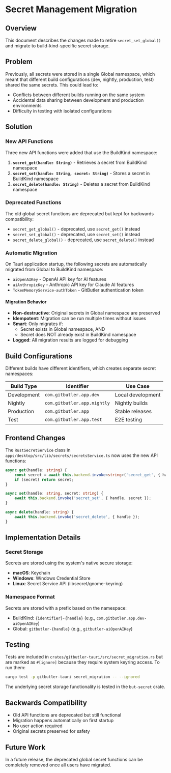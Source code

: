 # Secret Management Migration

## Overview

This document describes the changes made to retire `secret_set_global()` and migrate to build-kind-specific secret storage.

## Problem

Previously, all secrets were stored in a single Global namespace, which meant that different build configurations (dev, nightly, production, test) shared the same secrets. This could lead to:
- Conflicts between different builds running on the same system
- Accidental data sharing between development and production environments
- Difficulty in testing with isolated configurations

## Solution

### New API Functions

Three new API functions were added that use the BuildKind namespace:

1. **`secret_get(handle: String)`** - Retrieves a secret from BuildKind namespace
2. **`secret_set(handle: String, secret: String)`** - Stores a secret in BuildKind namespace
3. **`secret_delete(handle: String)`** - Deletes a secret from BuildKind namespace

### Deprecated Functions

The old global secret functions are deprecated but kept for backwards compatibility:
- `secret_get_global()` - deprecated, use `secret_get()` instead
- `secret_set_global()` - deprecated, use `secret_set()` instead
- `secret_delete_global()` - deprecated, use `secret_delete()` instead

### Automatic Migration

On Tauri application startup, the following secrets are automatically migrated from Global to BuildKind namespace:
- `aiOpenAIKey` - OpenAI API key for AI features
- `aiAnthropicKey` - Anthropic API key for Claude AI features
- `TokenMemoryService-authToken` - GitButler authentication token

#### Migration Behavior

- **Non-destructive**: Original secrets in Global namespace are preserved
- **Idempotent**: Migration can be run multiple times without issues
- **Smart**: Only migrates if:
  - Secret exists in Global namespace, AND
  - Secret does NOT already exist in BuildKind namespace
- **Logged**: All migration results are logged for debugging

## Build Configurations

Different builds have different identifiers, which creates separate secret namespaces:

| Build Type | Identifier | Use Case |
|------------|-----------|----------|
| Development | `com.gitbutler.app.dev` | Local development |
| Nightly | `com.gitbutler.app.nightly` | Nightly builds |
| Production | `com.gitbutler.app` | Stable releases |
| Test | `com.gitbutler.app.test` | E2E testing |

## Frontend Changes

The `RustSecretService` class in `apps/desktop/src/lib/secrets/secretsService.ts` now uses the new API functions:

```typescript
async get(handle: string) {
    const secret = await this.backend.invoke<string>('secret_get', { handle });
    if (secret) return secret;
}

async set(handle: string, secret: string) {
    await this.backend.invoke('secret_set', { handle, secret });
}

async delete(handle: string) {
    await this.backend.invoke('secret_delete', { handle });
}
```

## Implementation Details

### Secret Storage

Secrets are stored using the system's native secure storage:
- **macOS**: Keychain
- **Windows**: Windows Credential Store
- **Linux**: Secret Service API (libsecret/gnome-keyring)

### Namespace Format

Secrets are stored with a prefix based on the namespace:
- BuildKind: `{identifier}-{handle}` (e.g., `com.gitbutler.app.dev-aiOpenAIKey`)
- Global: `gitbutler-{handle}` (e.g., `gitbutler-aiOpenAIKey`)

## Testing

Tests are included in `crates/gitbutler-tauri/src/secret_migration.rs` but are marked as `#[ignore]` because they require system keyring access. To run them:

```bash
cargo test -p gitbutler-tauri secret_migration -- --ignored
```

The underlying secret storage functionality is tested in the `but-secret` crate.

## Backwards Compatibility

- Old API functions are deprecated but still functional
- Migration happens automatically on first startup
- No user action required
- Original secrets preserved for safety

## Future Work

In a future release, the deprecated global secret functions can be completely removed once all users have migrated.
